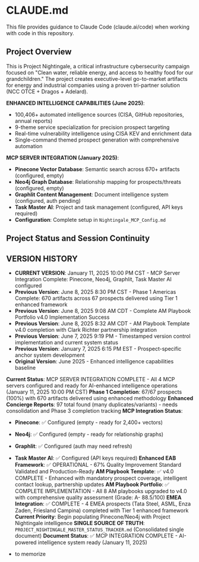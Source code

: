# CLAUDE.md

This file provides guidance to Claude Code (claude.ai/code) when working with code in this repository.

## Project Overview

This is Project Nightingale, a critical infrastructure cybersecurity campaign focused on "Clean water, reliable energy, and access to healthy food for our grandchildren." The project creates executive-level go-to-market artifacts for energy and industrial companies using a proven tri-partner solution (NCC OTCE + Dragos + Adelard).

**ENHANCED INTELLIGENCE CAPABILITIES (June 2025)**: 
- 100,406+ automated intelligence sources (CISA, GitHub repositories, annual reports)
- 9-theme service specialization for precision prospect targeting
- Real-time vulnerability intelligence using CISA KEV and enrichment data
- Single-command themed prospect generation with comprehensive automation

**MCP SERVER INTEGRATION (January 2025)**:
- **Pinecone Vector Database**: Semantic search across 670+ artifacts (configured, empty)
- **Neo4j Graph Database**: Relationship mapping for prospects/threats (configured, empty)
- **Graphlit Content Management**: Document intelligence system (configured, auth pending)
- **Task Master AI**: Project and task management (configured, API keys required)
- **Configuration**: Complete setup in `Nightingale_MCP_Config.md`

## Project Status and Session Continuity

## VERSION HISTORY
- **CURRENT VERSION**: January 11, 2025 10:00 PM CST - MCP Server Integration Complete: Pinecone, Neo4j, Graphlit, Task Master AI configured
- **Previous Version**: June 8, 2025 8:30 PM CST - Phase 1 Americas Complete: 670 artifacts across 67 prospects delivered using Tier 1 enhanced framework
- **Previous Version**: June 8, 2025 9:08 AM CDT - Complete AM Playbook Portfolio v4.0 Implementation Success
- **Previous Version**: June 8, 2025 8:32 AM CDT - AM Playbook Template v4.0 completion with Clark Richter partnership integration
- **Previous Version**: June 7, 2025 9:19 PM - Timestamped version control implementation and current system status
- **Previous Version**: January 7, 2025 6:15 PM EST - Prospect-specific anchor system development
- **Original Version**: June 2025 - Enhanced intelligence capabilities baseline

**Current Status**: MCP SERVER INTEGRATION COMPLETE - All 4 MCP servers configured and ready for AI-enhanced intelligence operations (January 11, 2025 10:00 PM CST)
**Phase 1 Completion**: 67/67 prospects (100%) with 670 artifacts delivered using enhanced methodology
**Enhanced Concierge Reports**: 97 total found (many duplicates/variants) - needs consolidation and Phase 3 completion tracking
**MCP Integration Status**:
- **Pinecone**: ✅ Configured (empty - ready for 2,400+ vectors)
- **Neo4j**: ✅ Configured (empty - ready for relationship graphs)
- **Graphlit**: ✅ Configured (auth may need refresh)
- **Task Master AI**: ✅ Configured (API keys required)
**Enhanced EAB Framework**: ✅ OPERATIONAL - 67% Quality Improvement Standard Validated and Production-Ready
**AM Playbook Template**: ✅ v4.0 COMPLETE - Enhanced with mandatory prospect coverage, intelligent contact lookup, partnership updates
**AM Playbook Portfolio**: ✅ COMPLETE IMPLEMENTATION - All 8 AM playbooks upgraded to v4.0 with comprehensive quality assessment (Grade: A- 88.5/100)
**EMEA Integration**: ✅ COMPLETE - 4 EMEA prospects (Tata Steel, ASML, Enza Zaden, Friesland Campina) completed with Tier 1 enhanced framework
**Current Priority**: Begin populating Pinecone/Neo4j with Project Nightingale intelligence
**SINGLE SOURCE OF TRUTH**: `PROJECT_NIGHTINGALE_MASTER_STATUS_TRACKER.md` (Consolidated single document)
**Document Status**: ✅ MCP INTEGRATION COMPLETE - AI-powered intelligence system ready (January 11, 2025)

- to memorize